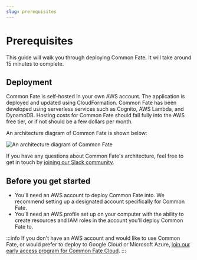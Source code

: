 ```yaml
---
slug: prerequisites
---
```


# Prerequisites

This guide will walk you through deploying Common Fate. It will take around 15 minutes to complete.

## Deployment

Common Fate is self-hosted in your own AWS account. The application is deployed and updated using CloudFormation. Common Fate has been developed using serverless services such as Cognito, AWS Lambda, and DynamoDB. Hosting costs for Common Fate should fall fully into the AWS free tier, or if not should be a few dollars per month.

An architecture diagram of Common Fate is shown below:

![An architecture diagram of Common Fate](/img/common-fate-getting-started/architecture.png)

If you have any questions about Common Fate's architecture, feel free to get in touch by [joining our Slack community](https://join.slack.com/t/commonfatecommunity/shared_invite/zt-q4m96ypu-_gYlRWD3k5rIsaSsqP7QMg).

## Before you get started

- You'll need an AWS account to deploy Common Fate into. We recommend setting up a designated account specifically for Common Fate.
- You'll need an AWS profile set up on your computer with the ability to create resources and IAM roles in the account you'll deploy Common Fate to.

:::info
If you don't have an AWS account and would like to use Common Fate, or would prefer to deploy to Google Cloud or Microsoft Azure, [join our early access program for Common Fate Cloud](https://commonfate.io/early-access).
:::
